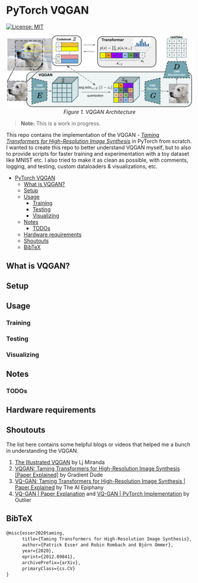 # PyTorch VQGAN

[![License: MIT](https://img.shields.io/badge/License-MIT-yellow.svg)](https://github.com/Shubhamai/pytorch-vqgan/blob/main/LICENSE)


<p align="center">
<img src="./utils/assets/vqgan.png"/><br>
<em>Figure 1. VQGAN Architecture</em>
</p>

> **Note:** This is a work in progress.


This repo contains the implementation of the VQGAN - *[Taming Transformers for High-Resolution Image Synthesis](https://arxiv.org/abs/2010.11929)* in PyTorch from scratch. I wanted to create this repo to better understand VQGAN myself, but to also to provide scripts for faster training and experimentation with a toy dataset like MNIST etc. I also tried to make it as clean as possible, with comments, logging, and testing, custom dataloaders & visualizations, etc.   

- [PyTorch VQGAN](#pytorch-vqgan)
  - [What is VQGAN?](#what-is-vqgan)
  - [Setup](#setup)
  - [Usage](#usage)
    - [Training](#training)
    - [Testing](#testing)
    - [Visualizing](#visualizing)
  - [Notes](#notes)
    - [TODOs](#todos)
  - [Hardware requirements](#hardware-requirements)
  - [Shoutouts](#shoutouts)
  - [BibTeX](#bibtex)

## What is VQGAN?



## Setup 


## Usage

### Training

### Testing

### Visualizing

## Notes

### TODOs  

## Hardware requirements

## Shoutouts

The list here contains some helpful blogs or videos that helped me a bunch in understanding the VQGAN.

1. [The Illustrated VQGAN](https://ljvmiranda921.github.io/notebook/2021/08/08/clip-vqgan/) by Lj Miranda
2. [VQGAN: Taming Transformers for High-Resolution Image Synthesis [Paper Explained]](https://youtu.be/-wDSDtIAyWQ) by Gradient Dude
3. [VQ-GAN: Taming Transformers for High-Resolution Image Synthesis | Paper Explained](https://youtu.be/j2PXES-liuc) by The AI Epiphany
4. [VQ-GAN | Paper Explanation](https://youtu.be/wcqLFDXaDO8) and [VQ-GAN | PyTorch Implementation](https://youtu.be/_Br5WRwUz_U) by Outlier


## BibTeX

```
@misc{esser2020taming,
      title={Taming Transformers for High-Resolution Image Synthesis}, 
      author={Patrick Esser and Robin Rombach and Björn Ommer},
      year={2020},
      eprint={2012.09841},
      archivePrefix={arXiv},
      primaryClass={cs.CV}
}
```